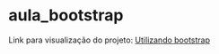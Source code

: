 # aula_bootstrap
Link para visualização do projeto: 
[Utilizando bootstrap](https://afrontoso.github.io/aula_bootstrap/)
